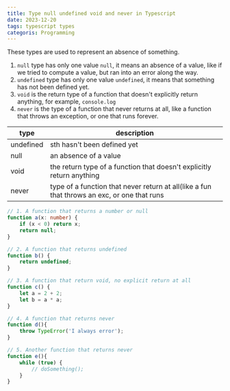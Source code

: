 ```yaml
---
title: Type null undefined void and never in Typescript
date: 2023-12-20
tags: typescript types
categoris: Programming
---
```


These types are used to represent an absence of something.

1.  `null` type has only one value `null`, it means an absence of a value, like if we tried to compute a value, but ran into an error along the way.
2.  `undefined` type has only one value `undefined`, it means that something has not been defined yet.
3. `void` is the return type of a function that doesn't explicitly return anything, for example, `console.log`
4. `never` is the type of a function that never returns at all, like a function that throws an exception, or one that runs forever.

| type      | description                                                                                          |
| --------- | ---------------------------------------------------------------------------------------------------- |
| undefined | sth hasn't been defined yet                                                                          |
| null      | an absence of a value                                                                                |
| void      | the return type of a function that doesn't explicitly return anything                                 |
| never     | type of a function that never return at all(like a fun that throws an exc, or one that runs 

```typescript
// 1. A function that returns a number or null
function a(x: number) {
    if (x < 0) return x;
    return null;
}

// 2. A function that returns undefined
function b() {
    return undefined;
}

// 3. A function that return void, no explicit return at all
function c() {
    let a = 2 + 2;
    let b = a * a;
}

// 4. A function that returns never
function d(){
    throw TypeError('I always error');
}

// 5. Another function that returns never
function e(){
    while (true) {
        // doSomething();
    }
}
```
